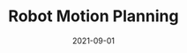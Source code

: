 ---
title: "Robot Motion Planning"
collection: teaching
type: "Graduate Course"
permalink: /teaching/2014-spring-teaching-1
venue: "Johns Hopkins University, Department of Mechanical Engineering"
date: 2021-09-01
location: "Baltimore, MD, USA"
---